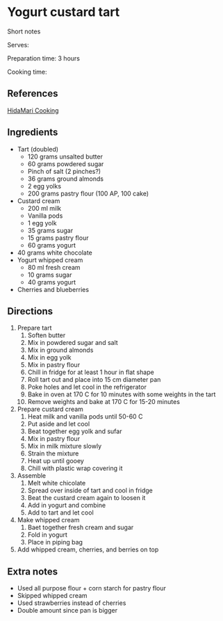 # Yogurt custard tart

Short notes

Serves:

Preparation time: 3 hours

Cooking time:

## References

[HidaMari Cooking](https://www.youtube.com/watch?v=qcuKR3Z_53o)

## Ingredients

- Tart (doubled)
  - 120 grams unsalted butter
  - 60 grams powdered sugar
  - Pinch of salt (2 pinches?)
  - 36 grams ground almonds
  - 2 egg yolks
  - 200 grams pastry flour (100 AP, 100 cake)
- Custard cream
  - 200 ml milk
  - Vanilla pods
  - 1 egg yolk
  - 35 grams sugar
  - 15 grams pastry flour
  - 60 grams yogurt
- 40 grams white chocolate
- Yogurt whipped cream
  - 80 ml fresh cream
  - 10 grams sugar
  - 40 grams yogurt
- Cherries and blueberries

## Directions

1. Prepare tart
   1. Soften butter
   2. Mix in powdered sugar and salt
   3. Mix in ground almonds
   4. Mix in egg yolk
   5. Mix in pastry flour
   6. Chill in fridge for at least 1 hour in flat shape
   7. Roll tart out and place into 15 cm diameter pan
   8. Poke holes and let cool in the refrigerator
   9. Bake in oven at 170 C for 10 minutes with some weights in the tart
   10. Remove weights and bake at 170 C for 15-20 minutes
2. Prepare custard cream
   1. Heat milk and vanilla pods until 50-60 C
   2. Put aside and let cool
   3. Beat together egg yolk and sufar
   4. Mix in pastry flour
   5. Mix in milk mixture slowly
   6. Strain the mixture
   7. Heat up until gooey
   8. Chill with plastic wrap covering it
3. Assemble
   1. Melt white chicolate
   2. Spread over inside of tart and cool in fridge
   3. Beat the custard cream again to loosen it
   4. Add in yogurt and combine
   5. Add to tart and let cool
4. Make whipped cream
   1. Baet together fresh cream and sugar
   2. Fold in yogurt
   3. Place in piping bag
5. Add whipped cream, cherries, and berries on top

## Extra notes

- Used all purpose flour + corn starch for pastry flour
- Skipped whipped cream
- Used strawberries instead of cherries
- Double amount since pan is bigger

